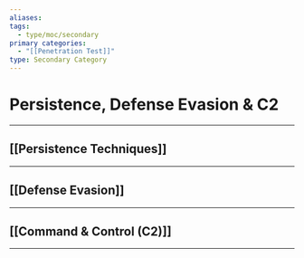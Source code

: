 ```yaml
---
aliases:
tags:
  - type/moc/secondary
primary categories:
  - "[[Penetration Test]]"
type: Secondary Category
---
```

# Persistence, Defense Evasion & C2

***

## [[Persistence Techniques]]


***

## [[Defense Evasion]]


***

## [[Command & Control (C2)]]


***
